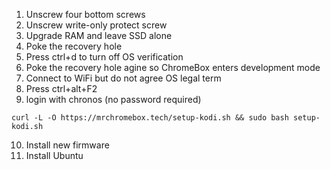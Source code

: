1. Unscrew four bottom screws
2. Unscrew write-only protect screw
3. Upgrade RAM and leave SSD alone
4. Poke the recovery hole
5. Press ctrl+d to turn off OS verification
6. Poke the recovery hole agine so ChromeBox enters development mode
7. Connect to WiFi but do not agree OS legal term
8. Press ctrl+alt+F2
9. login with chronos (no password required)
```
curl -L -O https://mrchromebox.tech/setup-kodi.sh && sudo bash setup-kodi.sh
```
10. Install new firmware
11. Install Ubuntu
